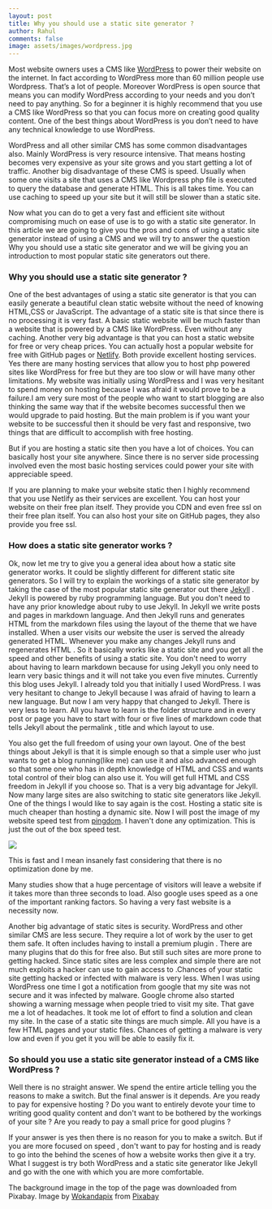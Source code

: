 ```yaml
---
layout: post
title: Why you should use a static site generator ?
author: Rahul
comments: false
image: assets/images/wordpress.jpg
---
```


Most website owners uses a CMS like <a href= "https://wordpress.org">WordPress</a> to power their website on the internet. In fact according to WordPress more than 60 million people use Wordpress. That’s a lot of people. Moreover WordPress is open source that means you can modify WordPress according to your needs and you don’t need to pay anything. So for a beginner it is highly recommend that you use a CMS like WordPress so that you can focus more on creating good quality content. One of the best things about WordPress is you don’t need to have any technical knowledge to use WordPress.

WordPress and all other similar CMS has some common disadvantages also. Mainly WordPress is very resource intensive. That means hosting becomes very expensive as your site grows and you start getting a lot of traffic. Another big disadvantage of these CMS is speed. Usually when some one visits a site that uses a CMS like Wordpress php file is executed to query the database and generate HTML.
This is all takes time. You can use caching to speed up your site but it will still be slower than a static site.

Now what you can do to get a very fast and efficient site without compromising much on ease of use is to go with a static site generator. In this article we are going to give you the pros and cons of using a static site generator instead of using a CMS and we will try to answer the question Why you should use a static site generator and we will be giving you an introduction to most popular static site generators out there.

<h3> Why you should use a static site generator ? </h3>

One of the best advantages of using a static site generator is that you can easily generate a beautiful clean static website without the need of knowing HTML,CSS or JavaScript.
The advantage of a static site is that since there is no processing it is very fast. A basic static website will be much faster than a website that is powered by a CMS like WordPress. Even without any caching. Another very big advantage is that you can host a static website for free or very cheap prices. You can actually host a popular website for free with GitHub pages or <a href="https://www.netlify.com">Netlify</a>. Both provide excellent hosting services.
Yes there are many hosting services that allow you to host php powered sites like WordPress for free but they are too slow or will have many other limitations. My website was initially using WordPress and I was very hesitant to spend money on hosting because I was afraid it would prove to be a failure.I am very sure most of the people who want to start blogging are also thinking the same way that if the website becomes successful then we would upgrade to paid hosting. But the main problem is if you want your website to be successful then it should be very fast and responsive, two things that are difficult to accomplish with free hosting.

But if you are hosting a static site then you have a lot of choices. You can basically host your site anywhere. Since there is no server side processing  involved even the most basic hosting services could power your site with appreciable speed.

If you are planning to make your website static then I highly recommend that you use Netlify as their services are excellent. You can host your website on their free plan itself. They provide you CDN and even free ssl on their free plan itself. You can also host your site on GitHub pages, they also provide you free ssl.

<h3> How does a static site generator works ? </h3>

Ok, now let me try to give you a general idea about how a static site generator works. It could be slightly different for different static site generators. So I will try to explain the workings of a static site generator by taking the case of the most popular static site generator out there <a href="https://jekyllrb.com/">Jekyll</a> . Jekyll is powered by ruby programming language. But you don't need to have any prior knowledge about ruby to use Jekyll. In Jekyll we write posts and pages in markdown language. And then Jekyll runs and generates HTML from the markdown files using the layout of the theme that we have installed. When a user visits our website the user is served the already generated HTML. Whenever you make any changes Jekyll runs and regenerates HTML . So it basically works like a static site and you get all the speed and other benefits of using a static site.  You don't need to worry about having to learn markdown because for using Jekyll you only need to learn very basic things and it will not take you even five minutes. Currently this blog uses Jekyll. I already told you that initially I used WordPress. I was very hesitant to change to Jekyll because I was afraid of having to learn a new language. But now I am very happy that changed to Jekyll. There is very less to learn.  All you have to learn is the folder structure and in every post or page you have to start with four or five lines of markdown code that tells Jekyll about the permalink , title and which layout to use.

You also get the full freedom of using your own layout.
One of the best things about Jekyll is that it is simple enough so that a simple user who just wants to get a blog running(like me) can use it and also advanced enough so that some one who has in depth knowledge of HTML and CSS and wants total control of their blog can also use it. You will get full HTML and CSS freedom in Jekyll if you choose so. That is a very big advantage for Jekyll. Now many large sites are also switching to static site generators like Jekyll. One of the things I would like to say again is the cost. Hosting a static site is much cheaper than hosting a dynamic site.
Now I will post the image of my website speed test from <a href="https://tools.pingdom.com">pingdom</a>. I haven't done any optimization. This is just the out of the box speed test.

<img src='{{site.baseurl}}/assets/images/result.jpg'>

This is fast and I mean insanely fast considering that there is no optimization done by me.

Many studies show that a huge percentage of visitors will leave a website if it takes more than three seconds to load. Also google uses speed as a one of the important ranking factors. So having a very fast website is a necessity now.

Another big advantage of static sites is security. WordPress and other similar CMS are less secure. They require a lot of work by the user to get them safe. It often includes having to install a premium plugin . There are many plugins that do this for free also. But still such sites are more prone to getting hacked. Since static sites are less complex and simple there are not much exploits a hacker can use to gain access to .Chances of your static site getting hacked or infected with malware is very less. When I was using WordPress one time I got a notification from google that my site was not secure and it was infected by malware. Google chrome also started showing a warning message when people tried to visit my site. That gave me a lot of headaches. It took me lot of effort to find a solution and clean my site. In the case of a static site things are much simple. All you have is a few HTML pages and your static files. Chances of getting a malware is very low and even if you get it you will be able to easily fix it.

<h3> So should you use a static site generator instead of a CMS like WordPress ? </h3>

Well there is no straight answer. We spend the entire article telling you the reasons to make a switch. But the final answer is it depends. Are you ready to pay for expensive hosting ? Do you want to entirely devote your time to writing good quality content and don't want to be bothered by the workings of your site ? Are you ready to pay a small price for good plugins ?

If your answer is yes then there is no reason for you to make a switch. But if you are more focused on speed , don't want to pay for hosting and is ready to go into the behind the scenes of how a website works then give it a try.
What I suggest is try both WordPress and a static site generator like Jekyll and go with the one with which you are more comfortable.

The background image in the top of the page was downloaded from Pixabay. Image by <a href="https://pixabay.com/users/Wokandapix-614097/?utm_source=link-attribution&amp;utm_medium=referral&amp;utm_campaign=image&amp;utm_content=2355684">Wokandapix</a> from <a href="https://pixabay.com/?utm_source=link-attribution&amp;utm_medium=referral&amp;utm_campaign=image&amp;utm_content=2355684">Pixabay</a>
